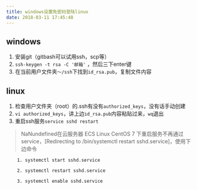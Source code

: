 ```yaml
---
title: windows设置免密码登陆linux
date: 2018-03-11 17:45:48
---
```

## windows
1. 安装git（gitbash可以试用ssh，scp等）
2. `ssh-keygen -t rsa -C '邮箱'` ，然后三下enter键
3. 在当前用户文件夹`～/ssh`下找到`id_rsa.pub`，复制文件内容

## linux
1. 检查用户文件夹（root）的.ssh有没有`authorized_keys`，没有话手动创建
2. `vi authorized_keys`，讲上边`id_rsa.pub`内容粘贴过来，`wq`退出
3. 重启ssh服务`service sshd restart`

> NaNundefined在云服务器 ECS Linux CentOS 7 下重启服务不再通过 service，[Redirecting to /bin/systemctl restart sshd.service]，使用下边命令  


```
    1. systemctl start sshd.service
   
    2. systemctl restart sshd.service
    
    3. systemctl enable sshd.service
```

  